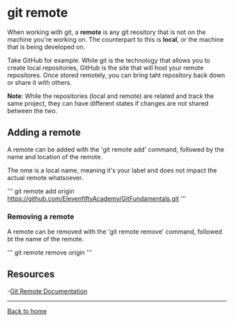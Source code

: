 # git remote

When working with git, a **remote** is any git reository that is not on the machine you're working on. The counterpart to this is **local**, or the machine that is being developed on.

Take GitHub for example. While git is the technology that allows you to create local repositories, GitHub is the site that will host your remote repositores. Once stored remotely, you can bring taht repository back down or share it with others.

**Note**: While the repositories (local and remote) are related and track the same project, they can have different states if changes are not shared between the two.

## Adding a remote

A remote can be added with the 'git remote add' command, followed by the name and location of the remote.

The nme is a local name, meaning it's your label and does not impact the actual remote whatsoever.

'''
git remote add origin https://github.com/ElevenfiftyAcademy/GitFundamentals.git
'''

### Removing a remote

A remote can be removed with the 'git remote remove' command, followed bt the name of the remote.

'''
git remote remove origin
'''

## Resources

-[Git Remote Documentation](https://git-scm./docs/git-remote)

---

[Back to home](../README.md)